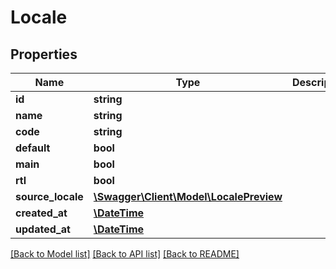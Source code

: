 # Locale

## Properties
Name | Type | Description | Notes
------------ | ------------- | ------------- | -------------
**id** | **string** |  | [optional] 
**name** | **string** |  | [optional] 
**code** | **string** |  | [optional] 
**default** | **bool** |  | [optional] 
**main** | **bool** |  | [optional] 
**rtl** | **bool** |  | [optional] 
**source_locale** | [**\Swagger\Client\Model\LocalePreview**](LocalePreview.md) |  | [optional] 
**created_at** | [**\DateTime**](\DateTime.md) |  | [optional] 
**updated_at** | [**\DateTime**](\DateTime.md) |  | [optional] 

[[Back to Model list]](../README.md#documentation-for-models) [[Back to API list]](../README.md#documentation-for-api-endpoints) [[Back to README]](../README.md)


